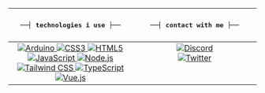 <table>
	<thead>
		<th>
			<h4><samp>──┤ technologies i use ├──</samp></h4>
		</th>
		<th>
			<h4><samp>──┤ contact with me ├──</samp></h4>
		</th>
	</thead>
	<tbody>
    	<tr>
        	<td align="center" valign="top" width="50%">
            	<a href="https://www.arduino.cc">
                	<img src="https://img.shields.io/badge/Arduino-00979D?style=flat-square&logo=arduino&logoColor=white" alt="Arduino" />
            	</a>
            	<a href="https://developer.mozilla.org/docs/Web/CSS">
                	<img src="https://img.shields.io/badge/CSS3-%231572B6.svg?style=flat-square&logo=css3&logoColor=white" alt="CSS3" />
            	</a>
            	<a href="https://developer.mozilla.org/docs/Web/HTML">
                	<img src="https://img.shields.io/badge/HTML5-%23E34F26.svg?style=flat-square&logo=html5&logoColor=white" alt="HTML5" />
            	</a>
            	<a href="https://developer.mozilla.org/docs/Web/JavaScript">
                	<img src="https://img.shields.io/badge/JavaScript-%23323330.svg?style=flat-square&logo=javascript&logoColor=%23F7DF1E" alt="JavaScript" />
            	</a>
            	<a href="https://nodejs.org">
                	<img src="https://img.shields.io/badge/Node.js-6DA55F?style=flat-square&logo=node.js&logoColor=white" alt="Node.js" />
            	</a>
            	<a href="https://tailwindcss.com">
                	<img src="https://img.shields.io/badge/Tailwind CSS-%2338B2AC.svg?style=flat-square&logo=tailwind css&logoColor=white" alt="Tailwind CSS" />
            	</a>
            	<a href="https://www.typescriptlang.org">
                	<img src="https://img.shields.io/badge/TypeScript-%23007ACC.svg?style=flat-square&logo=typescript&logoColor=white" alt="TypeScript" />
            	</a>
            	<a href="https://vuejs.org">
                	<img src="https://img.shields.io/badge/Vue.js-%2335495e.svg?style=flat-square&logo=vue.js&logoColor=%234FC08D" alt="Vue.js" />
            	</a>
        	</td>
        	<td align="center" valign="top" width="50%">
            	<a href="https://discord.com/users/349536885749579777">
                	<img src="https://img.shields.io/badge/omercup%231999-%237289DA.svg?style=flat-square&logo=discord&logoColor=white" alt="Discord" />
            	</a><br />
            	<a href="https://twitter.com/heisomercup">
                	<img src="https://img.shields.io/badge/@heisomercup-%231DA1F2.svg?style=flat-square&logo=Twitter&logoColor=white" alt="Twitter" />
            	</a>
        	</td>
    	</tr>
	</tbody>
</table>

